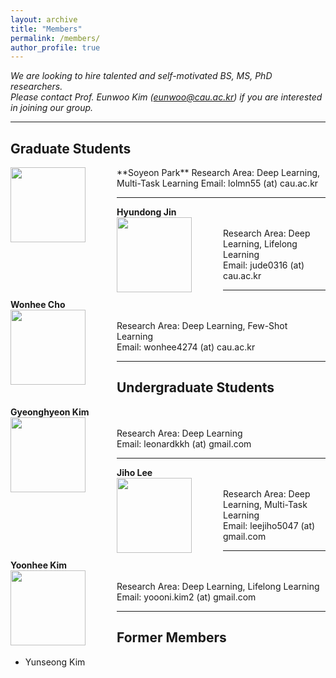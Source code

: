 ```yaml
---
layout: archive
title: "Members"
permalink: /members/
author_profile: true
---
```

*We are looking to hire talented and self-motivated BS, MS, PhD researchers.*      
*Please contact Prof. Eunwoo Kim (eunwoo@cau.ac.kr) if you are interested in joining our group.*

------
## Graduate Students
<img src='/images/profile.png' width="120" align="left" style="margin-right:50px">    
**Soyeon Park**      
Research Area: Deep Learning, Multi-Task Learning       
Email: lolmn55 (at) cau.ac.kr    

-----
**Hyundong Jin**    
<img src='/images/profile.png' width="120" align="left" style="margin-right:50px">    
Research Area: Deep Learning, Lifelong Learning       
Email: jude0316 (at) cau.ac.kr    

-----
**Wonhee Cho**      
<img src='/images/profile.png' width="120" align="left" style="margin-right:50px">    
Research Area: Deep Learning, Few-Shot Learning        
Email: wonhee4274 (at) cau.ac.kr     

------
## Undergraduate Students  
**Gyeonghyeon Kim**      
<img src='/images/profile.png' width="120" align="left" style="margin-right:50px">    
Research Area: Deep Learning       
Email: leonardkkh (at) gmail.com     

-----
**Jiho Lee**        
<img src='/images/profile.png' width="120" align="left" style="margin-right:50px">    
Research Area: Deep Learning, Multi-Task Learning            
Email: leejiho5047 (at) gmail.com      

-----
**Yoonhee Kim**       
<img src='/images/profile.png' width="120" align="left" style="margin-right:50px">    
Research Area: Deep Learning, Lifelong Learning           
Email: yoooni.kim2 (at) gmail.com      
  
  
------  
## Former Members   
- Yunseong Kim
